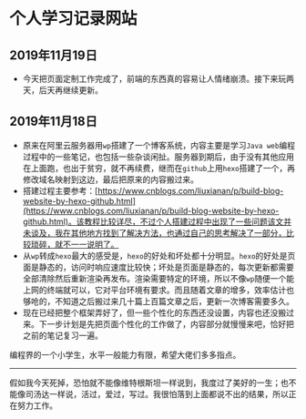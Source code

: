 # 个人学习记录网站
## 2019年11月19日
* 今天把页面定制工作完成了，前端的东西真的容易让人情绪崩溃。接下来玩两天，后天再继续更新。

## 2019年11月18日
* 原来在阿里云服务器用`wp`搭建了一个博客系统，内容主要是学习`Java web`编程过程中的一些笔记，也包括一些杂谈闲扯。服务器到期后，由于没有其他应用在上面跑，也出于贫穷，就不再续费，继而在`github`上用`hexo`搭建了一个，再修改域名映射到这边，最后把原来的内容搬过来。
* 搭建过程主要参考：[https://www.cnblogs.com/liuxianan/p/build-blog-website-by-hexo-github.html](https://www.cnblogs.com/liuxianan/p/build-blog-website-by-hexo-github.html)。该教程比较详尽，不过个人搭建过程中出现了一些问题该文并未谈及，我在其他地方找到了解决方法，也通过自己的思考解决了一部分，比较琐碎，就不一一说明了。
* 从`wp`转成`hexo`最大的感受是，`hexo`的好处和坏处都十分明显。`hexo`的好处是页面是静态的，访问时响应速度比较快；坏处是页面是静态的，每次更新都需要全部清除然后重新渲染再发布。渲染需要特定的环境，所以不像`wp`随便一个能上网的终端就可以，它对平台环境有要求。而且随着文章的增多，效率估计也够呛的，不知道之后搬过来几十篇上百篇文章之后，更新一次博客需要多久。
* 现在已经把整个框架弄好了，但一些个性化的东西还没设置，内容也还没搬过来。下一步计划是先把页面个性化的工作做了，内容部分就慢慢来吧，恰好把之前的笔记复习一遍。

编程界的一个小学生，水平一般能力有限，希望大佬们多多指点。

----------

假如我今天死掉，恐怕就不能像维特根斯坦一样说到，我度过了美好的一生；也不能像司汤达一样说，活过，爱过，写过。我很怕落到上面都说不出的结果，所以正在努力工作。

